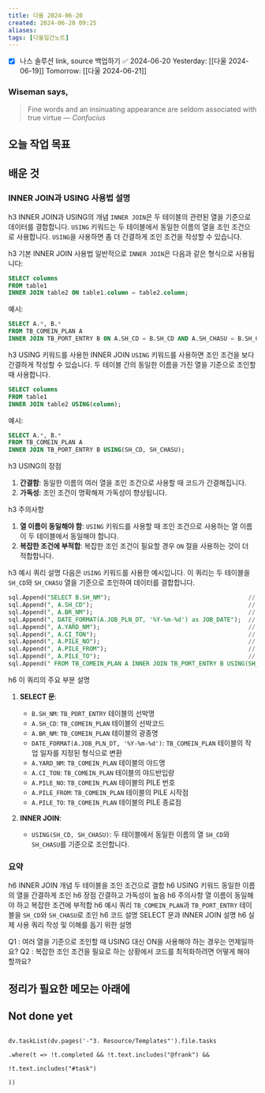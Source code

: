 ```yaml
---
title: 다울 2024-06-20
created: 2024-06-20 09:25
aliases: 
tags: [다울일간노트]
---
```

- [x] 나스 솔루션 link, source 백업하기 ✅ 2024-06-20
Yesterday: [[다울 2024-06-19]]
Tomorrow: [[다울 2024-06-21]]

### Wiseman says,
> Fine words and an insinuating appearance are seldom associated with true virtue
> — <cite>Confucius</cite>


## 오늘 작업 목표




## 배운 것
### INNER JOIN과 USING 사용법 설명

h3 INNER JOIN과 USING의 개념
`INNER JOIN`은 두 테이블의 관련된 열을 기준으로 데이터를 결합합니다. `USING` 키워드는 두 테이블에서 동일한 이름의 열을 조인 조건으로 사용합니다. `USING`을 사용하면 좀 더 간결하게 조인 조건을 작성할 수 있습니다.

h3 기본 INNER JOIN 사용법
일반적으로 `INNER JOIN`은 다음과 같은 형식으로 사용됩니다:

```sql
SELECT columns
FROM table1
INNER JOIN table2 ON table1.column = table2.column;
```

예시:

```sql
SELECT A.*, B.*
FROM TB_COMEIN_PLAN A
INNER JOIN TB_PORT_ENTRY B ON A.SH_CD = B.SH_CD AND A.SH_CHASU = B.SH_CHASU;
```

h3 USING 키워드를 사용한 INNER JOIN
`USING` 키워드를 사용하면 조인 조건을 보다 간결하게 작성할 수 있습니다. 두 테이블 간의 동일한 이름을 가진 열을 기준으로 조인할 때 사용합니다.

```sql
SELECT columns
FROM table1
INNER JOIN table2 USING(column);
```

예시:

```sql
SELECT A.*, B.*
FROM TB_COMEIN_PLAN A
INNER JOIN TB_PORT_ENTRY B USING(SH_CD, SH_CHASU);
```

h3 USING의 장점
1. **간결함**: 동일한 이름의 여러 열을 조인 조건으로 사용할 때 코드가 간결해집니다.
2. **가독성**: 조인 조건이 명확해져 가독성이 향상됩니다.

h3 주의사항
1. **열 이름이 동일해야 함**: `USING` 키워드를 사용할 때 조인 조건으로 사용하는 열 이름이 두 테이블에서 동일해야 합니다.
2. **복잡한 조건에 부적합**: 복잡한 조인 조건이 필요할 경우 `ON` 절을 사용하는 것이 더 적합합니다.

h3 예시 쿼리 설명
다음은 `USING` 키워드를 사용한 예시입니다. 이 쿼리는 두 테이블을 `SH_CD`와 `SH_CHASU` 열을 기준으로 조인하여 데이터를 결합합니다.

```sql
sql.Append("SELECT B.SH_NM");                                       // 선박명
sql.Append(", A.SH_CD");                                            // 선박코드
sql.Append(", A.BR_NM");                                            // 광종명  
sql.Append(", DATE_FORMAT(A.JOB_PLN_DT, '%Y-%m-%d') as JOB_DATE");  // 작업 일자
sql.Append(", A.YARD_NM");                                          // 야드명
sql.Append(", A.CI_TON");                                           // 야드반입량
sql.Append(", A.PILE_NO");                                          // PILE 번호
sql.Append(", A.PILE_FROM");                                        // PILE FROM
sql.Append(", A.PILE_TO");                                          // PILE TO
sql.Append(" FROM TB_COMEIN_PLAN A INNER JOIN TB_PORT_ENTRY B USING(SH_CD, SH_CHASU)");
```


h6 이 쿼리의 주요 부분 설명

1. **SELECT 문**:
   - `B.SH_NM`: `TB_PORT_ENTRY` 테이블의 선박명
   - `A.SH_CD`: `TB_COMEIN_PLAN` 테이블의 선박코드
   - `A.BR_NM`: `TB_COMEIN_PLAN` 테이블의 광종명
   - `DATE_FORMAT(A.JOB_PLN_DT, '%Y-%m-%d')`: `TB_COMEIN_PLAN` 테이블의 작업 일자를 지정된 형식으로 변환
   - `A.YARD_NM`: `TB_COMEIN_PLAN` 테이블의 야드명
   - `A.CI_TON`: `TB_COMEIN_PLAN` 테이블의 야드반입량
   - `A.PILE_NO`: `TB_COMEIN_PLAN` 테이블의 PILE 번호
   - `A.PILE_FROM`: `TB_COMEIN_PLAN` 테이블의 PILE 시작점
   - `A.PILE_TO`: `TB_COMEIN_PLAN` 테이블의 PILE 종료점

2. **INNER JOIN**:
   - `USING(SH_CD, SH_CHASU)`: 두 테이블에서 동일한 이름의 열 `SH_CD`와 `SH_CHASU`를 기준으로 조인합니다.

### 요약
h6 INNER JOIN 개념
두 테이블을 조인 조건으로 결합
h6 USING 키워드
동일한 이름의 열을 간결하게 조인
h6 장점
간결하고 가독성이 높음
h6 주의사항
열 이름이 동일해야 하고 복잡한 조건에 부적합
h6 예시 쿼리
`TB_COMEIN_PLAN`과 `TB_PORT_ENTRY` 테이블을 `SH_CD`와 `SH_CHASU`로 조인
h6 코드 설명
SELECT 문과 INNER JOIN 설명
h6 실제 사용
쿼리 작성 및 이해를 돕기 위한 설명

Q1 : 여러 열을 기준으로 조인할 때 USING 대신 ON을 사용해야 하는 경우는 언제일까요?
Q2 : 복잡한 조인 조건을 필요로 하는 상황에서 코드를 최적화하려면 어떻게 해야 할까요?



## 정리가 필요한 메모는 아래에

## Not done yet

```dataviewjs

dv.taskList(dv.pages('-"3. Resource/Templates"').file.tasks

.where(t => !t.completed && !t.text.includes("@frank") &&

!t.text.includes("#task")

))

```
